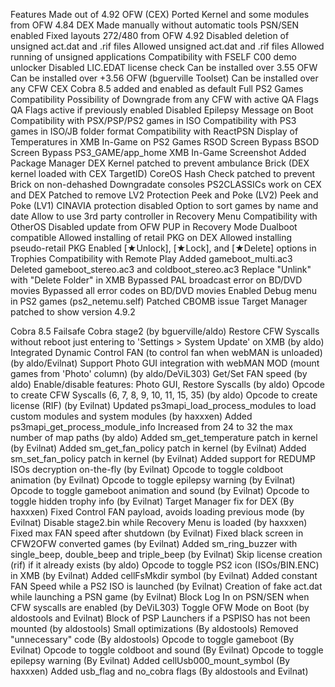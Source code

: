 Features
Made out of 4.92 OFW (CEX)
Ported Kernel and some modules from OFW 4.84 DEX
Made manually without automatic tools
PSN/SEN enabled
Fixed layouts 272/480 from OFW 4.92
Disabled deletion of unsigned act.dat and .rif files
Allowed unsigned act.dat and .rif files
Allowed running of unsigned applications
Compatibility with FSELF
C00 demo unlocker
Disabled LIC.EDAT license check
Can be installed over 3.55 OFW
Can be installed over +3.56 OFW (bguerville Toolset)
Can be installed over any CFW CEX
Cobra 8.5 added and enabled as default
Full PS2 Games Compatibility
Possibility of Downgrade from any CFW with active QA Flags
QA Flags active if previously enabled
Disabled Epilepsy Message on Boot
Compatibility with PSX/PSP/PS2 games in ISO
Compatibility with PS3 games in ISO/JB folder format
Compatibility with ReactPSN
Display of Temperatures in XMB In-Game on PS2 Games
RSOD Screen Bypass
BSOD Screen Bypass
PS3_GAME/app_home
XMB In-Game Screenshot
Added Package Manager
DEX Kernel patched to prevent ambulance Brick (DEX kernel loaded with CEX TargetID)
CoreOS Hash Check patched to prevent Brick on non-dehashed Downgradate consoles
PS2CLASSICs work on CEX and DEX
Patched to remove LV2 Protection
Peek and Poke (LV2)
Peek and Poke (LV1)
CINAVIA protection disabled
Option to sort games by name and date
Allow to use 3rd party controller in Recovery Menu
Compatibility with OtherOS
Disabled update from OFW PUP in Recovery Mode
Dualboot compatible
Allowed installing of retail PKG on DEX
Allowed installing pseudo-retail PKG
Enabled [★Unlock], [★Lock], and [★Delete] options in Trophies
Compatibility with Remote Play
Added gameboot_multi.ac3
Deleted gameboot_stereo.ac3 and coldboot_stereo.ac3
Replace "Unlink" with "Delete Folder" in XMB
Bypassed PAL broadcast error on BD/DVD movies
Bypassed all error codes on BD/DVD movies
Enabled Debug menu in PS2 games (ps2_netemu.self)
Patched CBOMB issue
Target Manager patched to show version 4.9.2

Cobra 8.5
Failsafe Cobra stage2 (by bguerville/aldo)
Restore CFW Syscalls without reboot just entering to 'Settings > System Update' on XMB (by aldo)
Integrated Dynamic Control FAN (to control fan when webMAN is unloaded) (by aldo/Evilnat)
Support Photo GUI integration with webMAN MOD (mount games from 'Photo' column) (by aldo/DeViL303)
Get/Set FAN speed (by aldo)
Enable/disable features: Photo GUI, Restore Syscalls (by aldo)
Opcode to create CFW Syscalls (6, 7, 8, 9, 10, 11, 15, 35) (by aldo)
Opcode to create license (RIF) (by Evilnat)
Updated ps3mapi_load_process_modules to load custom modules and system modules (by haxxxen)
Added ps3mapi_get_process_module_info
Increased from 24 to 32 the max number of map paths (by aldo)
Added sm_get_temperature patch in kernel (by Evilnat)
Added sm_get_fan_policy patch in kernel (by Evilnat)
Added sm_set_fan_policy patch in kernel (by Evilnat)
Added support for REDUMP ISOs decryption on-the-fly (by Evilnat)
Opcode to toggle coldboot animation (by Evilnat)
Opcode to toggle epilepsy warning (by Evilnat)
Opcode to toggle gameboot animation and sound (by Evilnat)
Opcode to toggle hidden trophy info (by Evilnat)
Target Manager fix for DEX (By haxxxen)
Fixed Control FAN payload, avoids loading previous mode (by Evilnat)
Disable stage2.bin while Recovery Menu is loaded (by haxxxen)
Fixed max FAN speed after shutdown (by Evilnat)
Fixed black screen in CFW2OFW converted games (by Evilnat)
Added sm_ring_buzzer with single_beep, double_beep and triple_beep (by Evilnat)
Skip license creation (rif) if it already exists (by aldo)
Opcode to toggle PS2 icon (ISOs/BIN.ENC) in XMB (by Evilnat)
Added cellFsMkdir symbol (by Evilnat)
Added constant FAN Speed while a PS2 ISO is launched (by Evilnat)
Creation of fake act.dat while launching a PSN game (by Evilnat)
Block Log In on PSN/SEN when CFW syscalls are enabled (by DeViL303)
Toggle OFW Mode on Boot (by aldostools and Evilnat)
Block of PSP Launchers if a PSPISO has not been mounted (by aldostools)
Small optimizations (By aldostools)
Removed "unnecessary" code (By aldostools)
Opcode to toggle gameboot (By Evilnat)
Opcode to toggle coldboot and sound (By Evilnat)
Opcode to toggle epilepsy warning (By Evilnat)
Added cellUsb000_mount_symbol (By haxxxen)
Added usb_flag and no_cobra flags (By aldostools and Evilnat)
